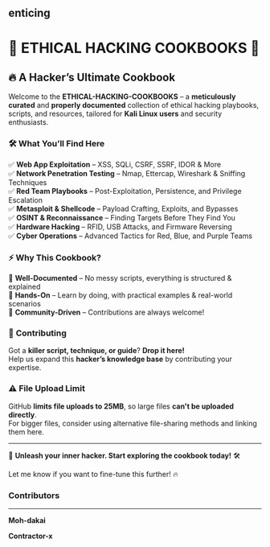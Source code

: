  enticing
---

# **📖 ETHICAL HACKING COOKBOOKS** 🚀  

## 🔥 **A Hacker’s Ultimate Cookbook**  
Welcome to the **ETHICAL-HACKING-COOKBOOKS** – a **meticulously curated** and **properly documented** collection of ethical hacking playbooks, scripts, and resources, tailored for **Kali Linux users** and security enthusiasts.  

### 🛠 **What You’ll Find Here**  
✅ **Web App Exploitation** – XSS, SQLi, CSRF, SSRF, IDOR & More  
✅ **Network Penetration Testing** – Nmap, Ettercap, Wireshark & Sniffing Techniques  
✅ **Red Team Playbooks** – Post-Exploitation, Persistence, and Privilege Escalation  
✅ **Metasploit & Shellcode** – Payload Crafting, Exploits, and Bypasses  
✅ **OSINT & Reconnaissance** – Finding Targets Before They Find You  
✅ **Hardware Hacking** – RFID, USB Attacks, and Firmware Reversing  
✅ **Cyber Operations** – Advanced Tactics for Red, Blue, and Purple Teams  

### ⚡ **Why This Cookbook?**  
🔹 **Well-Documented** – No messy scripts, everything is structured & explained  
🔹 **Hands-On** – Learn by doing, with practical examples & real-world scenarios  
🔹 **Community-Driven** – Contributions are always welcome!  

### 📌 **Contributing**  
Got a **killer script, technique, or guide**? **Drop it here!**  
Help us expand this **hacker’s knowledge base** by contributing your expertise.  

### ⚠️ **File Upload Limit**  
GitHub **limits file uploads to 25MB**, so large files **can't be uploaded directly**.  
For bigger files, consider using alternative file-sharing methods and linking them here.  

---

🚀 **Unleash your inner hacker. Start exploring the cookbook today!** 🛠  

Let me know if you want to fine-tune this further! 🔥
### Contributors
---
**Moh-dakai**

**Contractor-x**
